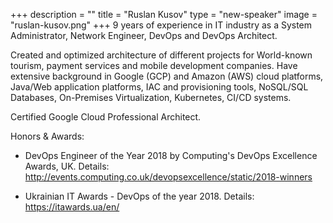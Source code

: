+++
description = ""
title = "Ruslan Kusov"
type = "new-speaker"
image = "ruslan-kusov.png"
+++
9 years of experience in IT industry as a System Administrator, Network Engineer, DevOps and DevOps Architect.

Created and optimized architecture of different projects for World-known tourism, payment services and mobile development companies.
Have extensive background in Google (GCP) and Amazon (AWS) cloud platforms, Java/Web application platforms, IAC and provisioning tools, NoSQL/SQL Databases, On-Premises Virtualization, Kubernetes, CI/CD systems.

Certified Google Cloud Professional Architect.

Honors & Awards:

- DevOps Engineer of the Year 2018 by Computing's DevOps Excellence Awards, UK. Details: http://events.computing.co.uk/devopsexcellence/static/2018-winners

- Ukrainian IT Awards - DevOps of the year 2018. Details: https://itawards.ua/en/